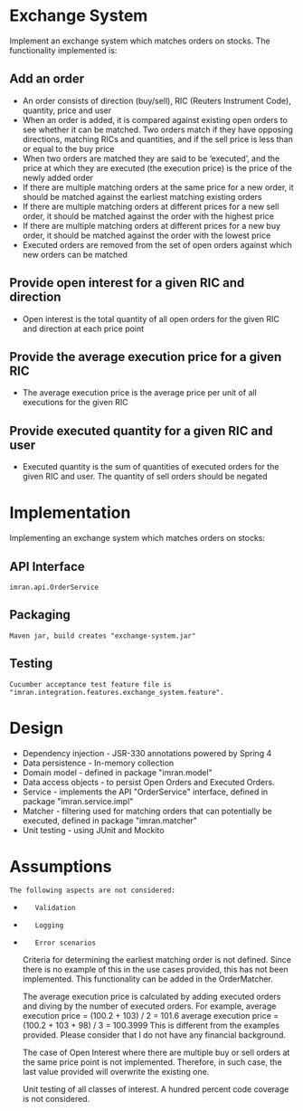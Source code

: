 # Exchange System

Implement an exchange system which matches orders on stocks. The functionality implemented is:

##  Add an order
- An order consists of direction (buy/sell), RIC (Reuters Instrument Code), quantity, price and user
- When an order is added, it is compared against existing open orders to see whether it can be matched. Two orders match if they have opposing directions, matching RICs and quantities, and if the sell price is less than or equal to the buy price
- When two orders are matched they are said to be ‘executed’, and the price at which they are executed (the execution price) is the price of the newly added order
- If there are multiple matching orders at the same price for a new order, it should be matched against the earliest matching existing orders
- If there are multiple matching orders at different prices for a new sell order, it should be matched against the order with the highest price
- If there are multiple matching orders at different prices for a new buy order, it should be matched against the order with the lowest price
- Executed orders are removed from the set of open orders against which new orders can be matched

## Provide open interest for a given RIC and direction
- Open interest is the total quantity of all open orders for the given RIC and direction at each price point

## Provide the average execution price for a given RIC
- The average execution price is the average price per unit of all executions for the given RIC

## Provide executed quantity for a given RIC and user
- Executed quantity is the sum of quantities of executed orders for the given RIC and user. The quantity of sell orders should be negated

# Implementation

Implementing an exchange system which matches orders on stocks:

## API Interface

    imran.api.OrderService

## Packaging

    Maven jar, build creates "exchange-system.jar"

## Testing

    Cucumber acceptance test feature file is "imran.integration.features.exchange_system.feature".

# Design

-    Dependency injection - JSR-330 annotations powered by Spring 4
-    Data persistence - In-memory collection
-    Domain model - defined in package "imran.model"
-    Data access objects - to persist Open Orders and Executed Orders.
-    Service - implements the API "OrderService" interface, defined in package "imran.service.impl"
-    Matcher - filtering used for matching orders that can potentially be executed, defined in package "imran.matcher"
-    Unit testing - using JUnit and Mockito

# Assumptions

    The following aspects are not considered:
-        Validation
-        Logging
-        Error scenarios

    Criteria for determining the earliest matching order is not defined.  Since there is no example of this in
    the use cases provided, this has not been implemented.  This functionality can be added in the OrderMatcher.

    The average execution price is calculated by adding executed orders and diving by the number of executed orders.
    For example, average execution price = (100.2 + 103) / 2 = 101.6
                 average execution price = (100.2 + 103 + 98) / 3 = 100.3999
    This is different from the examples provided.  Please consider that I do not have any financial background.

    The case of Open Interest where there are multiple buy or sell orders at the same price point is not implemented.
    Therefore, in such case, the last value provided will overwrite the existing one.

    Unit testing of all classes of interest.  A hundred percent code coverage is not considered.
